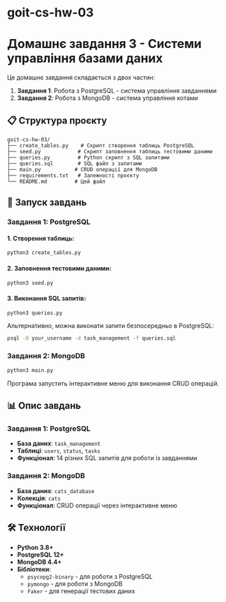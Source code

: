 # goit-cs-hw-03
# Домашнє завдання 3 - Системи управління базами даних

Це домашнє завдання складається з двох частин:
1. **Завдання 1**: Робота з PostgreSQL - система управління завданнями
2. **Завдання 2**: Робота з MongoDB - система управління котами

## 📋 Структура проєкту

```
goit-cs-hw-03/
├── create_tables.py    # Скрипт створення таблиць PostgreSQL
├── seed.py            # Скрипт заповнення таблиць тестовими даними
├── queries.py         # Python скрипт з SQL запитами
├── queries.sql        # SQL файл з запитами
├── main.py           # CRUD операції для MongoDB
├── requirements.txt   # Залежності проєкту
└── README.md         # Цей файл
```

## 🚀 Запуск завдань

### Завдання 1: PostgreSQL

#### 1. Створення таблиць:
```bash
python3 create_tables.py
```

#### 2. Заповнення тестовими даними:
```bash
python3 seed.py
```

#### 3. Виконання SQL запитів:
```bash
python3 queries.py
```

Альтернативно, можна виконати запити безпосередньо в PostgreSQL:
```bash
psql -U your_username -d task_management -f queries.sql
```

### Завдання 2: MongoDB

```bash
python3 main.py
```

Програма запустить інтерактивне меню для виконання CRUD операцій.

## 📊 Опис завдань

### Завдання 1: PostgreSQL
- **База даних**: `task_management`
- **Таблиці**: `users`, `status`, `tasks`
- **Функціонал**: 14 різних SQL запитів для роботи із завданнями

### Завдання 2: MongoDB
- **База даних**: `cats_database`
- **Колекція**: `cats`
- **Функціонал**: CRUD операції через інтерактивне меню

## 🛠️ Технології

- **Python 3.8+**
- **PostgreSQL 12+**
- **MongoDB 4.4+**
- **Бібліотеки**:
  - `psycopg2-binary` - для роботи з PostgreSQL
  - `pymongo` - для роботи з MongoDB
  - `Faker` - для генерації тестових даних

